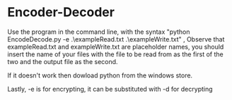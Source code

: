 # Encoder-Decoder

Use the program in the command line, with the syntax 
  "python EncodeDecode.py -e .\exampleRead.txt .\exampleWrite.txt"
, Observe that exampleRead.txt and exampleWrite.txt are placeholder names, you should insert the name of your files with the file to be read from as the first of the two and the output file as the second.

If it doesn't work then dowload python from the windows store.

Lastly, -e is for encrypting, it can be substituted with -d for decrypting
